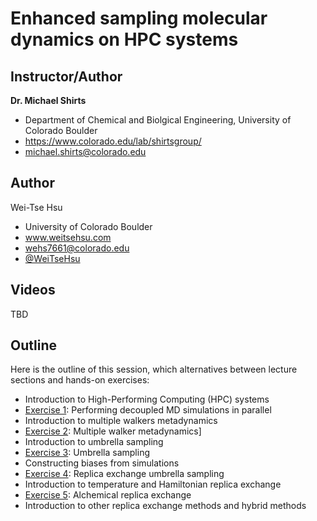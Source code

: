 Enhanced sampling molecular dynamics on HPC systems
===================================================
## Instructor/Author

**Dr. Michael Shirts**
- Department of Chemical and Biolgical Engineering, University of Colorado Boulder
- https://www.colorado.edu/lab/shirtsgroup/
- michael.shirts@colorado.edu

## Author
Wei-Tse Hsu
- University of Colorado Boulder
- www.weitsehsu.com
- wehs7661@colorado.edu
- [@WeiTseHsu](https://twitter.com/WeiTseHsu)

## Videos

TBD

## Outline
Here is the outline of this session, which alternatives between lecture sections and hands-on exercises:
- Introduction to High-Performing Computing (HPC) systems
- [Exercise 1](https://github.com/icomse/6th_workshop_advanced_sampling/tree/main/Wednesday/Exercise_1): Performing decoupled MD simulations in parallel
- Introduction to multiple walkers metadynamics
- [Exercise 2](https://github.com/icomse/6th_workshop_advanced_sampling/tree/main/Wednesday/Exercise_2): Multiple walker metadynamics]
- Introduction to umbrella sampling 
- [Exercise 3](https://github.com/icomse/6th_workshop_advanced_sampling/tree/main/Wednesday/Exercise_3): Umbrella sampling
- Constructing biases from simulations
- [Exercise 4](https://github.com/icomse/6th_workshop_advanced_sampling/tree/main/Wednesday/Exercise_4): Replica exchange umbrella sampling
- Introduction to temperature and Hamiltonian replica exchange
- [Exercise 5](https://github.com/icomse/6th_workshop_advanced_sampling/tree/main/Wednesday/Exercise_5): Alchemical replica exchange
- Introduction to other replica exchange methods and hybrid methods

